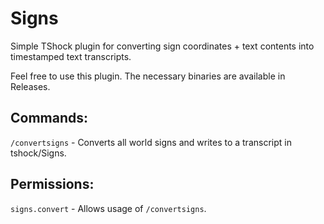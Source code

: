 # Signs
Simple TShock plugin for converting sign coordinates + text contents into timestamped text transcripts.

Feel free to use this plugin. The necessary binaries are available in Releases.

## Commands:
`/convertsigns` - Converts all world signs and writes to a transcript in tshock/Signs.
## Permissions:
`signs.convert` - Allows usage of `/convertsigns`.
